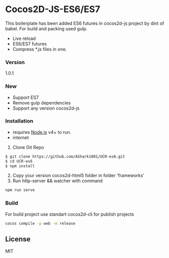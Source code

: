 # Cocos2D-JS-ES6/ES7

This boilerplate has been added ES6 futures in cocos2d-js project by dint of babel. For build and packing used gulp.

- Live reload
- ES6/ES7 futures
- Compress *.js files in one.

### Version
1.0.1

### New
- Support ES7
- Remove gulp dependencies
- Support any version cocos2d-js

### Installation
 - requires [Node.js](https://nodejs.org/) v4+ to run.
 - internet

1. Clone Git Repo
```sh
$ git clone https://github.com/AShark1001/UCR-es6.git
$ cd UCR-es6
$ npm install
```
2. Copy your version cocos2d-html5 folder in folder 'frameworks'
3. Run http-server && watcher with command
```sh
npm run serve
```


### Build
For build project use standart cocos2d-cli for publish projects
```sh
cocos compile -p web -m release
```

License
----

MIT
